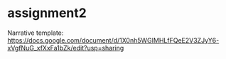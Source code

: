 # assignment2

Narrative template: https://docs.google.com/document/d/1X0nh5WGIMHLfFQeE2V3ZJyY6-xVgfNuG_xfXxFa1bZk/edit?usp=sharing

